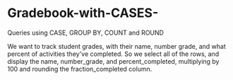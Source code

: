 # Gradebook-with-CASES-
Queries using CASE, GROUP BY, COUNT and ROUND

We want to track student grades, with their name, number grade, and what percent of activities they've completed. So we select all of the rows, and display the name, number_grade, and percent_completed, multiplying by 100 and rounding the fraction_completed column.
